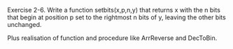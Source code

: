 Exercise 2-6. Write a function setbits(x,p,n,y) that returns x with the n bits that begin at
position p set to the rightmost n bits of y, leaving the other bits unchanged. 

Plus realisation of function and procedure like ArrReverse and DecToBin.